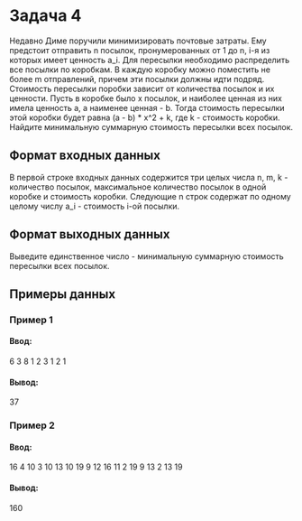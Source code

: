 # Задача 4
Недавно Диме поручили минимизировать почтовые затраты. Ему предстоит отправить n посылок, пронумерованных от 1 до n, i-я из которых имеет ценность a_i.
Для пересылки необходимо распределить все посылки по коробкам. В каждую коробку можно поместить не более m отправлений, причем эти посылки должны идти подряд. Стоимость пересылки поробки зависит от количества посылок и их ценности. Пусть в коробке было x посылок, и наиболее ценная из них имела ценность a, а наименее ценная - b. Тогда стоимость пересылки этой коробки будет равна (a - b) * x^2 + k, где k - стоимость коробки.
Найдите минимальную суммарную стоимость пересылки всех посылок.

## Формат входных данных
В первой строке входных данных содержится три целых числа n, m, k - количество посылок, максимальное количество посылок в одной коробке и стоимость коробки.
Следующие n строк содержат по одному целому числу a_i - стоимость i-ой посылки.

## Формат выходных данных
Выведите единственное число - минимальную суммарную стоимость пересылки всех посылок.

## Примеры данных
### Пример 1
#### Ввод:
6 3 8
1
2
3
1
2
1

#### Вывод:
37

### Пример 2
#### Ввод:
16 4 10
3
10
13
10
19
9
12
16
11
2
19
9
13
2
13
19

#### Вывод:
160
